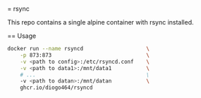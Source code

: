 = rsync

This repo contains a single alpine container with rsync installed.

== Usage

```bash
docker run --name rsyncd                    \
    -p 873:873                              \
    -v <path to config>:/etc/rsyncd.conf    \
    -v <path to data1>:/mnt/data1           \
    # ...                                   \
    -v <path to datan>:/mnt/datan           \
    ghcr.io/diogo464/rsyncd
```
